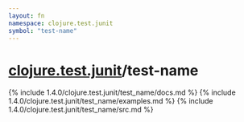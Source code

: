 ```yaml
---
layout: fn
namespace: clojure.test.junit
symbol: "test-name"
---
```


# [clojure.test.junit](../)/test-name

{% include 1.4.0/clojure.test.junit/test_name/docs.md %}
{% include 1.4.0/clojure.test.junit/test_name/examples.md %}
{% include 1.4.0/clojure.test.junit/test_name/src.md %}

